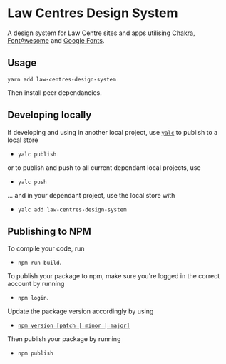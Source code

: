 # Law Centres Design System

A design system for Law Centre sites and apps utilising [Chakra](https://chakra-ui.com/), [FontAwesome](https://fontawesome.com/icons?d=gallery) and [Google Fonts](https://fonts.google.com/).

## Usage

`yarn add law-centres-design-system`

Then install peer dependancies.

## Developing locally

If developing and using in another local project, use [`yalc`](https://www.npmjs.com/package/yalc) to publish to a local store

- `yalc publish`

or to publish and push to all current dependant local projects, use

- `yalc push`

... and in your dependant project, use the local store with

- `yalc add law-centres-design-system`

## Publishing to NPM

To compile your code, run

- `npm run build`.

To publish your package to npm, make sure you're logged in the correct account by running

- `npm login`.

Update the package version accordingly by using

- [`npm version [patch | minor | major]`](https://docs.npmjs.com/about-semantic-versioning)

Then publish your package by running

- `npm publish`
